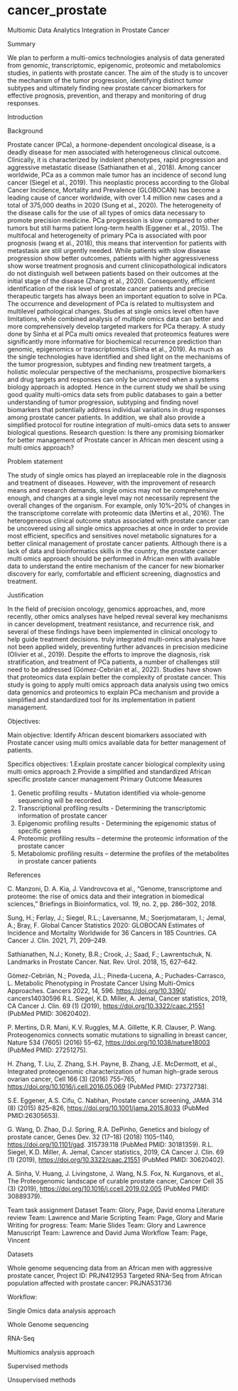# cancer_prostate
Multiomic Data Analytics Integration in Prostate Cancer

Summary

We plan to perform a multi-omics technologies analysis of data generated from genomic, transcriptomic, epigenomic, proteomic and metabolomics studies, in patients with prostate cancer. The aim of the study is to uncover the mechanism of the tumor progression, identifying distinct tumor subtypes and ultimately finding new prostate cancer biomarkers for effective prognosis, prevention, and therapy and monitoring of drug responses.

Introduction

Background  

Prostate cancer (PCa), a hormone-dependent oncological disease, is a deadly disease for men associated with heterogeneous clinical outcome. Clinically, it is characterized by indolent phenotypes, rapid progression and aggressive metastatic disease (Sathianathen et al., 2018). Among cancer worldwide, PCa as a common male tumor has an incidence of second lung cancer (Siegel et al., 2019). This neoplastic process according to the Global Cancer Incidence, Mortality and Prevalence (GLOBOCAN) has become a leading cause of cancer worldwide, with over 1.4 million new cases and a total of 375,000 deaths in 2020 (Sung et al., 2020). The heterogeneity of the disease calls for the use of all types of omics data necessary to promote precision medicine. PCa progression is slow compared to other tumors but still harms patient long-term health (Eggener et al., 2015). The multifocal and heterogeneity of primary PCa is associated with poor prognosis (wang et al., 2018), this means that intervention for patients with metastasis are still urgently needed. While patients with slow disease progression show better outcomes, patients with higher aggressiveness show worse treatment prognosis and current clinicopathological indicators do not distinguish well between patients based on their outcomes at the initial stage of the disease (Zhang et al., 2020). Consequently, efficient identification of the risk level of prostate cancer patients and precise therapeutic targets has always been an important equation to solve in PCa. The occurrence and development of PCa is related to multisystem and multilevel pathological changes. Studies at single omics level often have limitations, while combined analysis of multiple omics data can better and more comprehensively develop targeted markers for PCa therapy. A study done by Sinha et al PCa multi omics revealed that proteomics features were significantly more informative for biochemical recurrence prediction than genomic, epigenomics or transcriptomics (Sinha et al., 2019). As much as the single technologies have identified and shed light on the mechanisms of the tumor progression, subtypes and finding new treatment targets, a holistic molecular perspective of the mechanisms, prospective biomarkers and drug targets and responses can only be uncovered when a systems biology approach is adopted. Hence in the current study we shall be using good quality multi-omics data sets from public databases to gain a better understanding of tumor progression, subtyping and finding novel biomarkers that potentially address individual variations in drug responses among prostate cancer patients. In addition, we shall also provide a simplified protocol for routine integration of multi-omics data sets to answer biological questions. Research question: Is there any promising biomarker for better management of Prostate cancer in African men descent using a multi omics approach?

Problem statement 

The study of single omics has played an irreplaceable role in the diagnosis and treatment of diseases. However, with the improvement of research means and research demands, single omics may not be comprehensive enough, and changes at a single level may not necessarily represent the overall changes of the organism. For example, only 10%–20% of changes in the transcriptome correlate with proteomic data (Mertins et al., 2016). The heterogeneous clinical outcome status associated with prostate cancer can be uncovered using all single omics approaches at once in order to provide most efficient, specifics and sensitives novel metabolic signatures for a better clinical management of prostate cancer patients. Although there is a lack of data and bioinformatics skills in the country, the prostate cancer multi omics approach should be performed in African men with available data to understand the entire mechanism of the cancer for new biomarker discovery for early, comfortable and efficient screening, diagnostics and treatment. 

Justification 

In the field of precision oncology, genomics approaches, and, more recently, other omics analyses have helped reveal several key mechanisms in cancer development, treatment resistance, and recurrence risk, and several of these findings have been implemented in clinical oncology to help guide treatment decisions. truly integrated multi-omics analyses have not been applied widely, preventing further advances in precision medicine (Olivier et al., 2019). Despite the efforts to improve the diagnosis, risk stratification, and treatment of PCa patients, a number of challenges still need to be addressed (Gómez-Cebrián et al., 2022). Studies have shown that proteomics data explain better the complexity of prostate cancer. This study is going to apply multi omics approach data analysis using two omics data genomics and proteomics to explain PCa mechanism and provide a simplified and standardized tool for its implementation in patient management. 

Objectives:  

Main objective: 
Identify African descent biomarkers associated with Prostate cancer using multi omics available data for better management of patients. 

Specifics objectives: 
1.Explain prostate cancer biological complexity using multi omics approach
2.Provide a simplified and standardized African specific prostate cancer management 
Primary Outcome Measures 
1.	Genetic profiling results - Mutation identified via whole-genome sequencing will be recorded.
2.	Transcriptional profiling results - Determining the transcriptomic information of prostate cancer
3.	Epigenomic profiling results - Determining the epigenomic status of specific genes
4.	Proteomic profiling results – determine the proteomic information of the prostate cancer
5.	Metabolomic profiling results – determine the profiles of the metabolites in prostate cancer patients

References

C. Manzoni, D. A. Kia, J. Vandrovcova et al., “Genome, transcriptome and proteome: the rise of omics data and their integration in biomedical sciences,” Briefings in Bioinformatics, vol. 19, no. 2, pp. 286–302, 2018. 

Sung, H.; Ferlay, J.; Siegel, R.L.; Laversanne, M.; Soerjomataram, I.; Jemal, A.; Bray, F. Global Cancer Statistics 2020: GLOBOCAN Estimates of Incidence and Mortality Worldwide for 36 Cancers in 185 Countries. CA Cancer J. Clin. 2021, 71, 209–249. 

Sathianathen, N.J.; Konety, B.R.; Crook, J.; Saad, F.; Lawrentschuk, N. Landmarks in Prostate Cancer. Nat. Rev. Urol. 2018, 15, 627–642. 

Gómez-Cebrián, N.; Poveda, J.L.; Pineda-Lucena, A.; Puchades-Carrasco, L. Metabolic Phenotyping in Prostate Cancer Using Multi-Omics Approaches. Cancers 2022, 14, 596. https://doi.org/10.3390/ cancers14030596
R.L. Siegel, K.D. Miller, A. Jemal, Cancer statistics, 2019, CA Cancer J. Clin. 69 (1)
(2019), https://doi.org/10.3322/caac.21551 (PubMed PMID: 30620402). 

P. Mertins, D.R. Mani, K.V. Ruggles, M.A. Gillette, K.R. Clauser, P. Wang. Proteogenomics connects somatic mutations to signalling in breast cancer, Nature 534 (7605) (2016) 55–62, https://doi.org/10.1038/nature18003 (PubMed PMID: 27251275).

 H. Zhang, T. Liu, Z. Zhang, S.H. Payne, B. Zhang, J.E. McDermott, et al., Integrated
proteogenomic characterization of human high-grade serous ovarian cancer, Cell 166 (3) (2016) 755–765, https://doi.org/10.1016/j.cell.2016.05.069 (PubMed PMID: 27372738).

S.E. Eggener, A.S. Cifu, C. Nabhan, Prostate cancer screening, JAMA 314 (8) (2015) 825–826, https://doi.org/10.1001/jama.2015.8033 (PubMed PMID:26305653). 

G. Wang, D. Zhao, D.J. Spring, R.A. DePinho, Genetics and biology of prostate cancer, Genes Dev. 32 (17–18) (2018) 1105–1140, https://doi.org/10.1101/gad. 315739.118 (PubMed PMID: 30181359). 
R.L. Siegel, K.D. Miller, A. Jemal, Cancer statistics, 2019, CA Cancer J. Clin. 69 (1) (2019), https://doi.org/10.3322/caac.21551 (PubMed PMID: 30620402). 

A. Sinha, V. Huang, J. Livingstone, J. Wang, N.S. Fox, N. Kurganovs, et al., The Proteogenomic landscape of curable prostate cancer, Cancer Cell 35 (3) (2019), https://doi.org/10.1016/j.ccell.2019.02.005 (PubMed PMID: 30889379). 



Team task assignment 
Dataset 
Team: Glory, Page, David enoma
Literature review
Team: Lawrence and Marie 
Scripting
Team: Page, Glory and Marie 
Writing for progress: 
Team: Marie 
Slides
Team: Glory and Lawrence
Manuscript
Team: Lawrence and David Juma
Workflow
Team: Page, Vincent 

Datasets

Whole genome sequencing data from an African men with aggressive prostate cancer, Project ID: PRJN412953 
Targeted RNA-Seq from African population affected with prostate cancer: PRJNA531736  

Workflow: 

Single Omics data analysis approach

Whole Genome sequencing 

RNA-Seq

Multiomics analysis approach 

Supervised methods 

Unsupervised methods 
           















